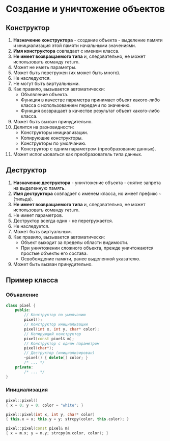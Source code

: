 # Создание и уничтожение объектов

## Конструктор

1. **Назначение конструктора** - создание объекта - выделение памяти и инициализация этой памяти начальными значениями.
2. **Имя конструктора** совпадает с именем класса.
3. **Не имеет возвращаемого типа** и, следовательно, не может использовать команду `return`.
4. Может не иметь параметры.
5. Может быть перегружен (их может быть много).
6. Не наследуются.
7. Не могут быть виртуальными.
8. Как правило, вызывается автоматически:
	- Объявление объекта.
	- Функция в качестве параметра принимает объект какого-либо класса с использованием передачи по значению.
	- Функция возвращает в качестве результат объект какого-либо класса.
9. Может быть вызван принудительно.
10. Делится на разновидности:
	- Конструкторы инициализации.
	- Копирующие конструкторы.
	- Конструкторы по умолчанию.
	- Конструктор с одним параметром (преобразование данных).
1. Может использоваться как преобразователь типа данных.

## Деструктор

1. **Назначение деструктора** - уничтожение объекта - снятие запрета на выделенную память.
2. **Имя деструктора** совпадает с именем класса, но имеет префикс `~` (тильда).
3. **Не имеет возвращаемого типа** и, следовательно, не может использовать команду `return`.
4. Не имеет параметров.
5. Деструктор всегда один - не перегружается.
6. Не наследуется.
7. Может быть виртуальным.
8. Как правило, вызывается автоматически:
	- Объект выходит за пределы области видимости.
	- При уничтожении сложного объекта, прежде уничтожаются простые объекты его состава.
	- Освобождение памяти, ранее выделенной указателю.
9. Может быть вызван принудительно.

## Пример класса

### Объявление
```cpp
class pixel {
	public:
		// Конструктор по умолчанию
		pixel();
		// Конструктор инициализации
		pixel(int x, int y, char* color);
		// Копирующий конструктор
		pixel(const pixel& m);
		// Конструктор с одним параметром
		pixel(char*);
		// Деструктор (инициализирован)
		~pixel() { delete[] color; }
		/* ... */
	private:
		/* ... */
}
```

### Инициализация

```cpp
pixel::pixel()
{ x = 0; y = 0; color = "white"; }

pixel::pixel(int x, int y, char* color)
{ this.x = x; this.y = y; strcpy(color, this.color); }

pixel::pixel(const pixel& m)
{ x = m.x; y = m.y; strcpy(m.color, color); }
```

